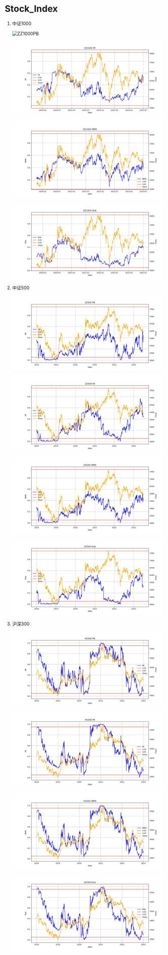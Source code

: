 # Stock_Index

1. 中证1000

   ![ZZ1000PB](./lot/ZZ1000PB.jpg)

   ![ZZ1000PE](./Plot/ZZ1000PE.jpg)

   ![ZZ1000PBPE](./Plot/ZZ1000PBPE.jpg)

   ![ZZ1000risk](./Plot/ZZ1000risk.jpg)

2. 中证500

   ![ZZ500PB](./Plot/ZZ500PB.jpg)
   
   ![ZZ500PE](./Plot/ZZ500PE.jpg)
   
   ![ZZ500PBPE](./Plot/ZZ500PBPE.jpg)
   
   ![ZZ500risk](./Plot/ZZ500Risk.jpg)



3. 沪深300

   ![HS300PB](./Plot/HS300PB.jpg)

   ![HS300PE](./Plot/HS300PE.jpg)

   ![HS300PBPE](./Plot/HS300PBPE.jpg)

   ![HS300risk](./Plot/HS300risk.jpg)

